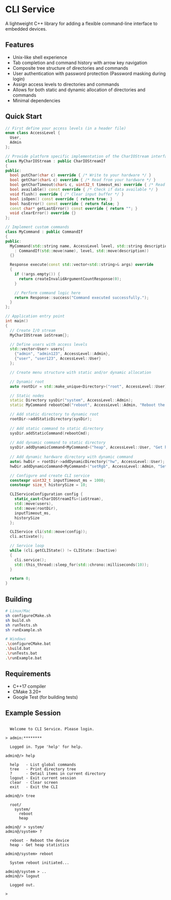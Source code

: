 # CLI Service

A lightweight C++ library for adding a flexible command-line interface to embedded devices.

## Features
- Unix-like shell experience
- Tab completion and command history with arrow key navigation
- Composite tree structure of directories and commands
- User authentication with password protection (Password masking during login)
- Assign access levels to directories and commands
- Allows for both static and dynamic allocation of directories and commands
- Minimal dependencies

## Quick Start
```cpp
// First define your access levels (in a header file)
enum class AccessLevel {
  User,
  Admin
};

// Provide platform specific implementation of the CharIOStream interface
class MyCharIOStream : public CharIOStreamIf
{
public:
  bool putChar(char c) override { /* Write to your hardware */ }
  bool getChar(char& c) override { /* Read from your hardware */ }
  bool getCharTimeout(char& c, uint32_t timeout_ms) override { /* Read with timeout */ }
  bool available() const override { /* Check if data available */ }
  void flush() override { /* Clear input buffer */ }
  bool isOpen() const override { return true; }
  bool hasError() const override { return false; }
  const char* getLastError() const override { return ""; }
  void clearError() override {}
};

// Implement custom commands
class MyCommand : public CommandIf
{
public:
  MyCommand(std::string name, AccessLevel level, std::string description = "")
    : CommandIf(std::move(name), level, std::move(description))
  {}

  Response execute(const std::vector<std::string>& args) override
  {
    if (!args.empty()) {
      return createInvalidArgumentCountResponse(0);
    }

    // Perform command logic here
    return Response::success("Command executed successfully.");
  }
};

// Application entry point
int main()
{
  // Create I/O stream
  MyCharIOStream ioStream{};

  // Define users with access levels
  std::vector<User> users{
    {"admin", "admin123", AccessLevel::Admin},
    {"user", "user123", AccessLevel::User}
  };

  // Create menu structure with static and/or dynamic allocation

  // Dynamic root
  auto rootDir = std::make_unique<Directory>("root", AccessLevel::User);

  // Static nodes
  static Directory sysDir("system", AccessLevel::Admin);
  static MyCommand rebootCmd("reboot", AccessLevel::Admin, "Reboot the device");

  // Add static directory to dynamic root
  rootDir->addStaticDirectory(sysDir);
    
  // Add static command to static directory
  sysDir.addStaticCommand(rebootCmd);
    
  // Add dynamic command to static directory
  sysDir.addDynamicCommand<MyCommand>("heap", AccessLevel::User, "Get heap statistics");
    
  // Add dynamic hardware directory with dynamic command
  auto& hwDir = rootDir->addDynamicDirectory("hw", AccessLevel::User);
  hwDir.addDynamicCommand<MyCommand>("setRgb", AccessLevel::Admin, "Set RGB LED color");

  // Configure and create CLI service
  constexpr uint32_t inputTimeout_ms = 1000;
  constexpr size_t historySize = 10;

  CLIServiceConfiguration config {
    static_cast<CharIOStreamIf&>(ioStream),
    std::move(users),
    std::move(rootDir),
    inputTimeout_ms,
    historySize
  };

  CLIService cli(std::move(config));
  cli.activate();

  // Service loop
  while (cli.getCLIState() != CLIState::Inactive)
  {
    cli.service();
    std::this_thread::sleep_for(std::chrono::milliseconds(10));
  }

  return 0;
}
```

## Building
```bash
# Linux/Mac
sh configureCMake.sh
sh build.sh
sh runTests.sh
sh runExample.sh

# Windows
.\configureCMake.bat
.\build.bat
.\runTests.bat
.\runExample.bat
```

## Requirements
- C++17 compiler
- CMake 3.20+
- Google Test (for building tests)

## Example Session
```

  Welcome to CLI Service. Please login.

> admin:********

  Logged in. Type 'help' for help.

admin@/> help

  help   - List global commands
  tree   - Print directory tree
  ?      - Detail items in current directory
  logout - Exit current session
  clear  - Clear screen
  exit   - Exit the CLI

admin@/> tree

  root/
    system/
      reboot
      heap

admin@/ > system/
admin@/system> ?

  reboot - Reboot the device
  heap - Get heap statistics

admin@/system> reboot

  System reboot initiated...

admin@/system > ..
admin@/> logout

  Logged out.

> 
```
